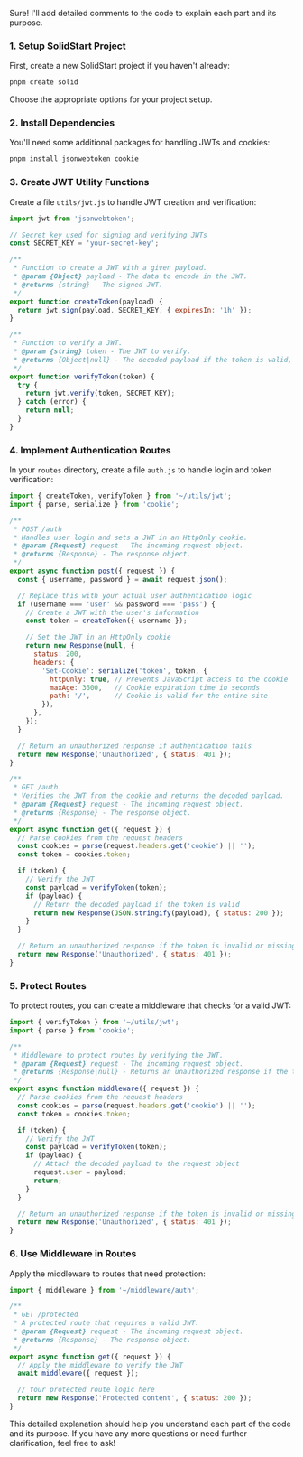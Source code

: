 Sure! I'll add detailed comments to the code to explain each part and its purpose.

### 1. Setup SolidStart Project

First, create a new SolidStart project if you haven't already:

```bash
pnpm create solid
```

Choose the appropriate options for your project setup.

### 2. Install Dependencies

You'll need some additional packages for handling JWTs and cookies:

```bash
pnpm install jsonwebtoken cookie
```

### 3. Create JWT Utility Functions

Create a file `utils/jwt.js` to handle JWT creation and verification:

```javascript
import jwt from 'jsonwebtoken';

// Secret key used for signing and verifying JWTs
const SECRET_KEY = 'your-secret-key';

/**
 * Function to create a JWT with a given payload.
 * @param {Object} payload - The data to encode in the JWT.
 * @returns {string} - The signed JWT.
 */
export function createToken(payload) {
  return jwt.sign(payload, SECRET_KEY, { expiresIn: '1h' });
}

/**
 * Function to verify a JWT.
 * @param {string} token - The JWT to verify.
 * @returns {Object|null} - The decoded payload if the token is valid, or null if invalid.
 */
export function verifyToken(token) {
  try {
    return jwt.verify(token, SECRET_KEY);
  } catch (error) {
    return null;
  }
}
```

### 4. Implement Authentication Routes

In your `routes` directory, create a file `auth.js` to handle login and token verification:

```javascript
import { createToken, verifyToken } from '~/utils/jwt';
import { parse, serialize } from 'cookie';

/**
 * POST /auth
 * Handles user login and sets a JWT in an HttpOnly cookie.
 * @param {Request} request - The incoming request object.
 * @returns {Response} - The response object.
 */
export async function post({ request }) {
  const { username, password } = await request.json();

  // Replace this with your actual user authentication logic
  if (username === 'user' && password === 'pass') {
    // Create a JWT with the user's information
    const token = createToken({ username });

    // Set the JWT in an HttpOnly cookie
    return new Response(null, {
      status: 200,
      headers: {
        'Set-Cookie': serialize('token', token, {
          httpOnly: true, // Prevents JavaScript access to the cookie
          maxAge: 3600,   // Cookie expiration time in seconds
          path: '/',      // Cookie is valid for the entire site
        }),
      },
    });
  }

  // Return an unauthorized response if authentication fails
  return new Response('Unauthorized', { status: 401 });
}

/**
 * GET /auth
 * Verifies the JWT from the cookie and returns the decoded payload.
 * @param {Request} request - The incoming request object.
 * @returns {Response} - The response object.
 */
export async function get({ request }) {
  // Parse cookies from the request headers
  const cookies = parse(request.headers.get('cookie') || '');
  const token = cookies.token;

  if (token) {
    // Verify the JWT
    const payload = verifyToken(token);
    if (payload) {
      // Return the decoded payload if the token is valid
      return new Response(JSON.stringify(payload), { status: 200 });
    }
  }

  // Return an unauthorized response if the token is invalid or missing
  return new Response('Unauthorized', { status: 401 });
}
```

### 5. Protect Routes

To protect routes, you can create a middleware that checks for a valid JWT:

```javascript
import { verifyToken } from '~/utils/jwt';
import { parse } from 'cookie';

/**
 * Middleware to protect routes by verifying the JWT.
 * @param {Request} request - The incoming request object.
 * @returns {Response|null} - Returns an unauthorized response if the token is invalid, otherwise null.
 */
export async function middleware({ request }) {
  // Parse cookies from the request headers
  const cookies = parse(request.headers.get('cookie') || '');
  const token = cookies.token;

  if (token) {
    // Verify the JWT
    const payload = verifyToken(token);
    if (payload) {
      // Attach the decoded payload to the request object
      request.user = payload;
      return;
    }
  }

  // Return an unauthorized response if the token is invalid or missing
  return new Response('Unauthorized', { status: 401 });
}
```

### 6. Use Middleware in Routes

Apply the middleware to routes that need protection:

```javascript
import { middleware } from '~/middleware/auth';

/**
 * GET /protected
 * A protected route that requires a valid JWT.
 * @param {Request} request - The incoming request object.
 * @returns {Response} - The response object.
 */
export async function get({ request }) {
  // Apply the middleware to verify the JWT
  await middleware({ request });

  // Your protected route logic here
  return new Response('Protected content', { status: 200 });
}
```

This detailed explanation should help you understand each part of the code and its purpose. If you have any more questions or need further clarification, feel free to ask!